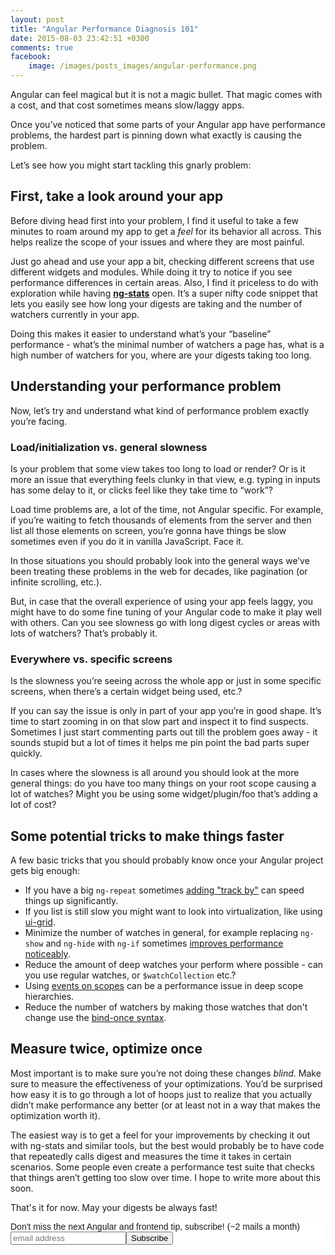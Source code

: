 ```yaml
---
layout: post
title: "Angular Performance Diagnosis 101"
date: 2015-08-03 23:42:51 +0300
comments: true
facebook:
    image: /images/posts_images/angular-performance.png
---
```


Angular can feel magical but it is not a magic bullet. That magic comes with a cost, and that cost sometimes means slow/laggy apps.

Once you’ve noticed that some parts of your Angular app have performance problems, the hardest part is pinning down what exactly is causing the problem.

Let’s see how you might start tackling this gnarly problem:

## First, take a look around your app

Before diving head first into your problem, I find it useful to take a few minutes to roam around my app to get a *feel* for its behavior all across. This helps realize the scope of your issues and where they are most painful.

Just go ahead and use your app a bit, checking different screens that use different widgets and modules. While doing it try to notice if you see performance differences in certain areas. Also, I find it priceless to do with exploration while having [**ng-stats**](https://github.com/kentcdodds/ng-stats) open. It’s a super nifty code snippet that lets you easily see how long your digests are taking and the number of watchers currently in your app.

Doing this makes it easier to understand what’s your “baseline” performance - what’s the minimal number of watchers a page has, what is a high number of watchers for you, where are your digests taking too long.

## Understanding your performance problem

Now, let’s try and understand what kind of performance problem exactly you’re facing.

### Load/initialization vs. general slowness

Is your problem that some view takes too long to load or render? Or is it more an issue that everything feels clunky in that view, e.g. typing in inputs has some delay to it, or clicks feel like they take time to “work”?

Load time problems are, a lot of the time, not Angular specific. For example, if you’re waiting to fetch thousands of elements from the server and then list all those elements on screen, you’re gonna have things be slow sometimes even if you do it in vanilla JavaScript. Face it. 

In those situations you should probably look into the general ways we’ve been treating these problems in the web for decades, like pagination (or infinite scrolling, etc.).

But, in case that the overall experience of using your app feels laggy, you might have to do some fine tuning of your Angular code to make it play well with others. Can you see slowness go with long digest cycles or areas with lots of watchers? That’s probably it.

### Everywhere vs. specific screens

Is the slowness you’re seeing across the whole app or just in some specific screens, when there’s a certain widget being used, etc.?

If you can say the issue is only in part of your app you’re in good shape. It’s time to start zooming in on that slow part and inspect it to find suspects. Sometimes I just start commenting parts out till the problem goes away - it sounds stupid but a lot of times it helps me pin point the bad parts super quickly.

In cases where the slowness is all around you should look at the more general things: do you have too many things on your root scope causing a lot of watches? Might you be using some widget/plugin/foo that’s adding a lot of cost?

## Some potential tricks to make things faster

A few basic tricks that you should probably know once your Angular project gets big enough:

- If you have a big `ng-repeat` sometimes [adding "track by"](http://www.codelord.net/2014/04/15/improving-ng-repeat-performance-with-track-by/) can speed things up significantly.
- If you list is still slow you might want to look into virtualization, like using [ui-grid](http://ui-grid.info).
- Minimize the number of watches in general, for example replacing `ng-show` and `ng-hide` with `ng-if` sometimes [improves performance noticeably](http://www.codelord.net/2015/07/28/angular-performance-ng-show-vs-ng-if/).
- Reduce the amount of deep watches your perform where possible - can you use regular watches, or `$watchCollection` etc.?
- Using [events on scopes](http://www.codelord.net/2015/05/04/angularjs-notifying-about-changes-from-services-to-controllers/) can be a performance issue in deep scope hierarchies.
- Reduce the number of watchers by making those watches that don't change use the [bind-once syntax](http://swirlycheetah.com/native-bind-once-in-angularjs-1-3/).

## Measure twice, optimize once

Most important is to make sure you’re not doing these changes *blind*. Make sure to measure the effectiveness of your optimizations. You’d be surprised how easy it is to go through a lot of hoops just to realize that you actually didn’t make performance any better (or at least not in a way that makes the optimization worth it).

The easiest way is to get a feel for your improvements by checking it out with ng-stats and similar tools, but the best would probably be to have code that repeatedly calls digest and measures the time it takes in certain scenarios. Some people even create a performance test suite that checks that things aren’t getting too slow over time. I hope to write more about this soon.

That's it for now. May your digests be always fast!

<!-- Begin MailChimp Signup Form -->
<link href="http://cdn-images.mailchimp.com/embedcode/slim-081711.css" rel="stylesheet" type="text/css">
<style type="text/css">
    #mc_embed_signup{background:#fff; clear:left; font:14px Helvetica,Arial,sans-serif; }
    /* Add your own MailChimp form style overrides in your site stylesheet or in this style block.
       We recommend moving this block and the preceding CSS link to the HEAD of your HTML file. */
</style>
<div id="mc_embed_signup">
<form action="http://codelord.us6.list-manage.com/subscribe/post?u=78b36f07d7d2e7e91eb8deee3&amp;id=c9a8d439c8" method="post" id="mc-embedded-subscribe-form" name="mc-embedded-subscribe-form" class="validate" target="_blank" novalidate>
    <label for="mce-EMAIL">Don't miss the next Angular and frontend tip, subscribe! (~2 mails a month)</label>
    <input type="email" value="" name="EMAIL" class="email" id="mce-EMAIL" placeholder="email address" required style="display: inline"><!--
    --><input type="submit" value="Subscribe" name="subscribe" id="mc-embedded-subscribe" class="button" style="display: inline">
    <input type="hidden" value="" name="SIGNUP_URL" class="email" id="mce-SIGNUP_URL">
</form>
</div>
<script type="text/javascript">
document.getElementById('mce-SIGNUP_URL').value = document.location.href;
</script>
<!--End mc_embed_signup-->
